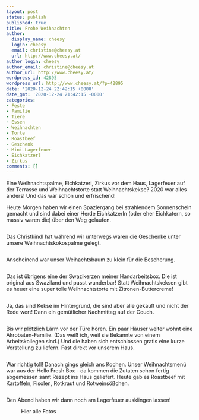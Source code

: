 ```yaml
---
layout: post
status: publish
published: true
title: Frohe Weihnachten
author:
  display_name: cheesy
  login: cheesy
  email: christine@cheesy.at
  url: http://www.cheesy.at/
author_login: cheesy
author_email: christine@cheesy.at
author_url: http://www.cheesy.at/
wordpress_id: 42895
wordpress_url: http://www.cheesy.at/?p=42895
date: '2020-12-24 22:42:15 +0000'
date_gmt: '2020-12-24 21:42:15 +0000'
categories:
- Feste
- Familie
- Tiere
- Essen
- Weihnachten
- Torte
- Roastbeef
- Geschenk
- Mini-Lagerfeuer
- Eichkatzerl
- Zirkus
comments: []
---
```

<!-- wp:paragraph -->
Eine Weihnachtspalme, Eichkatzerl, Zirkus vor dem Haus, Lagerfeuer auf der Terrasse und Weihnachtstorte statt Weihnachtskekse? 2020 war alles anders! Und das war schön und erfrischend!
<!-- /wp:paragraph -->
<!-- wp:paragraph -->
Heute Morgen haben wir einen Spaziergang bei strahlendem Sonnenschein gemacht und sind dabei einer Herde Eichkatzerln (oder eher Eichkatern, so massiv waren die) über den Weg gelaufen.
<!-- /wp:paragraph -->
<!-- wp:image {"id":42871} -->
<figure class="wp-block-image"><img src="{% link _posts/2021-02-21-frohe-weihnachten/Weihnachten-001-1.jpg %}" alt="" class="wp-image-42871"></figure>
<!-- /wp:image -->
<!-- wp:paragraph -->
Das Christkindl hat während wir unterwegs waren die Geschenke unter unsere Weihnachtskokospalme gelegt.
<!-- /wp:paragraph -->
<!-- wp:image {"id":42881} -->
<figure class="wp-block-image"><img src="{% link _posts/2021-02-21-frohe-weihnachten/Weihnachten-011.jpg %}" alt="" class="wp-image-42881"></figure>
<!-- /wp:image -->
<!-- wp:paragraph -->
Anscheinend war unser Weihachtsbaum zu klein für die Bescherung.
<!-- /wp:paragraph -->
<!-- wp:image {"id":42891} -->
<figure class="wp-block-image"><img src="{% link _posts/2021-02-21-frohe-weihnachten/Weihnachten-021.jpg %}" alt="" class="wp-image-42891"></figure>
<!-- /wp:image -->
<!-- wp:paragraph -->
Das ist übrigens eine der Swazikerzen meiner Handarbeitsbox. Die ist original aus Swaziland und passt wunderbar!
<!-- /wp:paragraph -->
<!-- wp:paragraph -->
Statt Weihnachtskeksen gibt es heuer eine super tolle Weihnachtstorte mit Zitronen-Buttercreme!
<!-- /wp:paragraph -->
<!-- wp:image {"id":42880} -->
<figure class="wp-block-image"><img src="{% link _posts/2021-02-21-frohe-weihnachten/Weihnachten-010.jpg %}" alt="" class="wp-image-42880"></figure>
<!-- /wp:image -->
<!-- wp:paragraph -->
Ja, das sind Kekse im Hintergrund, die sind aber alle gekauft und nicht der Rede wert!
<!-- /wp:paragraph -->
<!-- wp:paragraph -->
Dann ein gemütlicher Nachmittag auf der Couch.
<!-- /wp:paragraph -->
<!-- wp:image {"id":42882} -->
<figure class="wp-block-image"><img src="{% link _posts/2021-02-21-frohe-weihnachten/Weihnachten-012.jpg %}" alt="" class="wp-image-42882"></figure>
<!-- /wp:image -->
<!-- wp:paragraph -->
Bis wir plötzlich Lärm vor der Türe hören. Ein paar Häuser weiter wohnt eine Akrobaten-Familie. (Das weiß ich, weil sie Bekannte von einem Arbeitskollegen sind.) Und die haben sich entschlossen gratis eine kurze Vorstellung zu liefern. Fast direkt vor unserem Haus.
<!-- /wp:paragraph -->
<!-- wp:image {"id":42884} -->
<figure class="wp-block-image"><img src="{% link _posts/2021-02-21-frohe-weihnachten/Weihnachten-014.jpg %}" alt="" class="wp-image-42884"></figure>
<!-- /wp:image -->
<!-- wp:paragraph -->
War richtig toll! Danach gings gleich ans Kochen. Unser Weihnachtsmenü war aus der Hello Fresh Box - da kommen die Zutaten schon fertig abgemessen samt Rezept ins Haus geliefert. Heute gab es Roastbeef mit Kartoffeln, Fisolen, Rotkraut und Rotweinsößchen.
<!-- /wp:paragraph -->
<!-- wp:image {"id":42886} -->
<figure class="wp-block-image"><img src="{% link _posts/2021-02-21-frohe-weihnachten/Weihnachten-016.jpg %}" alt="" class="wp-image-42886"></figure>
<!-- /wp:image -->
<!-- wp:paragraph -->
Den Abend haben wir dann noch am Lagerfeuer ausklingen lassen!
<!-- /wp:paragraph -->
<!-- wp:image {"id":42893,"linkDestination":"custom"} -->
<figure class="wp-block-image"><a href="http://www.cheesy.at/fotos/events/2016-2020/2020-2/weihnachten/"><img src="{% link _posts/2021-02-21-frohe-weihnachten/Weihnachten-023.jpg %}" alt="" class="wp-image-42893"></a><br>
<figcaption>Hier alle Fotos</figcaption>
</figure>
<!-- /wp:image -->
